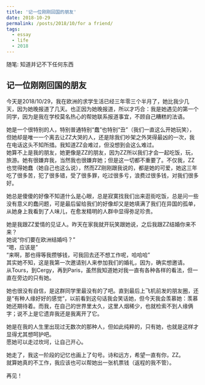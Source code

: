 ```yaml
---
title: '记一位刚刚回国的朋友'
date: 2018-10-29
permalink: /posts/2018/10/for a friend/
tags:
  - essay
  - life
  - 2018
---
```


随笔: 知道并记不下任何东西

## 记一位刚刚回国的朋友

今天是2018/10/29，我在欧洲的求学生活已经三年零三个半月了，她比我少几天，因为她晚报道了几天。也正因为她晚报道，所以才巧合：我是她遇见的第一个同学，因为是我在学校莫名热心的帮她联系报道事宜，不顾自己糟糕的法语。

她是一个很特别的人，特别普通特别“蠢”也特别“丑”（我们一直这么开她玩笑），但她却是唯一一个离去让ZZ大哭的人，还是除我们吵架之外哭得最凶的一次，我在电话这头不知所措。我知道ZZ会难过，但没想到会这么难过。<br/>
她算不上是我的朋友，她更像是ZZ的朋友，因为ZZ所以我们才会一起吃饭，玩，旅游。她有很嫌弃我，当然我也很嫌弃她；但是这一切都不重要了。不仅我，ZZ也觉得她蠢（她自己也这么说），然而ZZ刚刚跟我说的，都是她的可爱，她这三年吃了很多苦，犯了很多错，受了很多罪，吃过很多亏，浪费过很多钱，对我们很多好。

她总是傻傻的好像不知道什么是心眼，总是寂寞找我们出来逛街吃饭，总是问一些没有意义的蠢问题，可是最后留给我们的好像却又是她填满了我们在异国的孤单，从她身上我看到了人味儿，在愈发精明的人群中显得弥足珍贵。

她是我跟ZZ爱情的见证人。昨天在家我就开玩笑跟她说，之后我跟ZZ结婚你来不来？<br/>
她说“你们要在欧洲结婚吗？”<br/>
“嗯，应该是”<br/>
“来啊，那也得等我攒够钱，可我回去还不想工作呢，哈哈哈”<br/>
其实她不知，这是我第一次邀请别人来参加我们的婚礼，因为，确实想邀请。<br/>
从Tours，到Cergy，再到Paris，虽然我知道她对我一直有各种各样的看法，但一直在旁边的只有她。

她也很没有自信，是这群同学里最没有的了吧。直到最后上飞机前发的朋友圈，还是“有种人缘好好的感觉”，以前看到这句话我会笑话她，但今天我会羡慕她：羡慕她还期待着。而我，在自己的世界里太久，这里人烟稀少，也就检索不到人缘俩字；说不上是它遗弃我还是我离开了它。

她是在我的人生里出现过无数次的那种人，但如此纯粹的，只有她，也就是这样才显得尤其想呵护吧。<br/>
愿她可以走过坎坷，让自己开心。

她走了，我这一阶段的记忆也画上了句号。诗和远方，希望一直有你，ZZ。<br/>
就算她真的不工作，我应该也可以帮她出一张机票钱（返程的我不管）。

再见！
